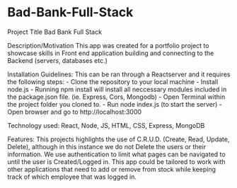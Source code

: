 # Bad-Bank-Full-Stack

Project Title
      Bad Bank Full Stack

Description/Motivation
   This app was created for a portfolio project to showcase skills in Front end application building and connecting to the Backend (servers, databases etc.)

Installation Guidelines: This can be ran through a Reactserver and it requires the following steps: 
        - Clone the repository to your local machine
        - Install node.js
        - Running npm install will install all neccessary modules included in the package.json file. (ie. Express, Cors, Mongodb)
        - Open Terminal within the project folder you cloned to.
        - Run node index.js (to start the server)
        - Open browser and go to http://localhost:3000

Technology used: 
     React, Node, JS, HTML, CSS, Express, MongoDB 
     
Features: 
    This projects highlights the use of C.R.U.D. (Create, Read, Update, Delete), although in this instance we do not Delete the users or their information. We use authentication to limit what pages can be navigated to until the user is Created/Logged in. This app could be tailored to work with other applications that need to add or remove from stock while keeping track of which employee that was logged in. 
